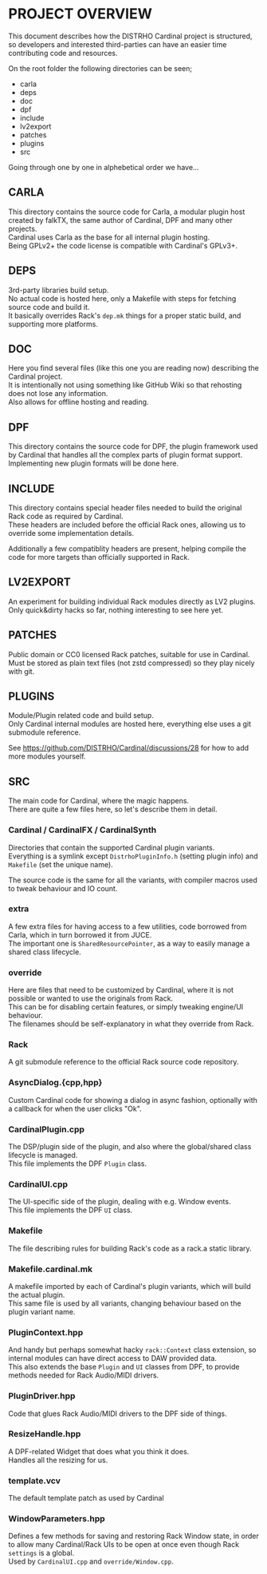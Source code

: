 # PROJECT OVERVIEW

This document describes how the DISTRHO Cardinal project is structured,
so developers and interested third-parties can have an easier time contributing code and resources.

On the root folder the following directories can be seen;

 * carla
 * deps
 * doc
 * dpf
 * include
 * lv2export
 * patches
 * plugins
 * src

Going through one by one in alphebetical order we have...

## CARLA

This directory contains the source code for Carla, a modular plugin host created by falkTX, the same author of Cardinal, DPF and many other projects.  
Cardinal uses Carla as the base for all internal plugin hosting.  
Being GPLv2+ the code license is compatible with Cardinal's GPLv3+.

## DEPS

3rd-party libraries build setup.  
No actual code is hosted here, only a Makefile with steps for fetching source code and build it.  
It basically overrides Rack's `dep.mk` things for a proper static build, and supporting more platforms.

## DOC

Here you find several files (like this one you are reading now) describing the Cardinal project.  
It is intentionally not using something like GitHub Wiki so that rehosting does not lose any information.  
Also allows for offline hosting and reading.

## DPF

This directory contains the source code for DPF, the plugin framework used by Cardinal that handles all the complex parts of plugin format support.  
Implementing new plugin formats will be done here.

## INCLUDE

This directory contains special header files needed to build the original Rack code as required by Cardinal.  
These headers are included before the official Rack ones, allowing us to override some implementation details.

Additionally a few compatiblity headers are present, helping compile the code for more targets than officially supported in Rack.

## LV2EXPORT

An experiment for building individual Rack modules directly as LV2 plugins.  
Only quick&dirty hacks so far, nothing interesting to see here yet.

## PATCHES

Public domain or CC0 licensed Rack patches, suitable for use in Cardinal.  
Must be stored as plain text files (not zstd compressed) so they play nicely with git.

## PLUGINS

Module/Plugin related code and build setup.  
Only Cardinal internal modules are hosted here, everything else uses a git submodule reference.

See https://github.com/DISTRHO/Cardinal/discussions/28 for how to add more modules yourself.

## SRC

The main code for Cardinal, where the magic happens.  
There are quite a few files here, so let's describe them in detail.

### Cardinal / CardinalFX / CardinalSynth

Directories that contain the supported Cardinal plugin variants.  
Everything is a symlink except `DistrhoPluginInfo.h` (setting plugin info) and `Makefile` (set the unique name).

The source code is the same for all the variants, with compiler macros used to tweak behaviour and IO count.

### extra

A few extra files for having access to a few utilities, code borrowed from Carla, which in turn borrowed it from JUCE.  
The important one is `SharedResourcePointer`, as a way to easily manage a shared class lifecycle.

### override

Here are files that need to be customized by Cardinal, where it is not possible or wanted to use the originals from Rack.  
This can be for disabling certain features, or simply tweaking engine/UI behaviour.  
The filenames should be self-explanatory in what they override from Rack.

### Rack

A git submodule reference to the official Rack source code repository.

### AsyncDialog.{cpp,hpp}

Custom Cardinal code for showing a dialog in async fashion, optionally with a callback for when the user clicks "Ok".

### CardinalPlugin.cpp

The DSP/plugin side of the plugin, and also where the global/shared class lifecycle is managed.  
This file implements the DPF `Plugin` class.

### CardinalUI.cpp

The UI-specific side of the plugin, dealing with e.g. Window events.  
This file implements the DPF `UI` class.

### Makefile

The file describing rules for building Rack's code as a rack.a static library.

### Makefile.cardinal.mk

A makefile imported by each of Cardinal's plugin variants, which will build the actual plugin.  
This same file is used by all variants, changing behaviour based on the plugin variant name.

### PluginContext.hpp

And handy but perhaps somewhat hacky `rack::Context` class extension, so internal modules can have direct access to DAW provided data.  
This also extends the base `Plugin` and `UI` classes from DPF, to provide methods needed for Rack Audio/MIDI drivers.

### PluginDriver.hpp

Code that glues Rack Audio/MIDI drivers to the DPF side of things.

### ResizeHandle.hpp

A DPF-related Widget that does what you think it does.  
Handles all the resizing for us.

### template.vcv

The default template patch as used by Cardinal

### WindowParameters.hpp

Defines a few methods for saving and restoring Rack Window state, in order to allow many Cardinal/Rack UIs to be open at once even though Rack `settings` is a global.  
Used by `CardinalUI.cpp` and `override/Window.cpp`.
